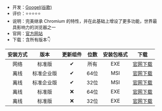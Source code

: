 - 开发：[Googel(谷歌)](https://www.google.com/)
- 评价：⭐⭐⭐⭐⭐
- 说明：完美继承 Chromium 的特性，并在此基础上增设了更多功能，世界最具影响力的浏览器之一
- 官网：[官方网站](https://www.google.cn/chrome/index.html)
- 下载：含所有版本👇

| 安装方式 | 版本 |更新组件 |位数|安装包格式|下载|
|:--------:| :---------:|:--------:|:--------:|:--------:|:--------:|
| 网络 | 标准版 |✔|所有|EXE|[官网下载](https://www.google.cn/intl/zh-CN/chrome/)|
| 离线 | 标准企业版 |✔|64位|MSI|[官网下载](http://redirector.gvt1.com/edgedl/chrome/install/GoogleChromeStandaloneEnterprise64.msi)|
| 离线 | 标准企业版 |✔|32位|MSI|[官网下载](http://redirector.gvt1.com/edgedl/chrome/install/GoogleChromeStandaloneEnterprise.msi)|
| 离线 | 标准版 |❌|64位|EXE|[官网下载](https://edgedl.me.gvt1.com/edgedl/release2/chrome/actwpqpbckrqnxh2vvxg53plwjma_123.0.6312.106/123.0.6312.106_chrome_installer.exe)|
| 离线 | 标准版 |❌|32位|EXE|[官网下载](https://edgedl.me.gvt1.com/edgedl/release2/chrome/acbkb2gy36ufgyyn2nikx5vzo2cq_123.0.6312.106/123.0.6312.106_chrome_installer.exe)|